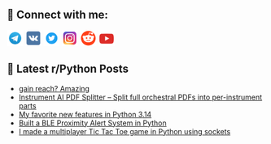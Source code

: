 ## 🔎 Connect with me:
[<img src="https://github.com/bullbesh/bullbesh/blob/main/images/Telegram.png" width="32" height="32" />](https://t.me/bullbesh)
[<img src="https://github.com/bullbesh/bullbesh/blob/main/images/VK.png" width="32" height="32" />](https://vk.com/bullbesh)
[<img src="https://github.com/bullbesh/bullbesh/blob/main/images/Twitter.png" width="32" height="32" />](https://twitter.com/bullbesh1)
[<img src="https://github.com/bullbesh/bullbesh/blob/main/images/Instagram.png" width="32" height="32" />](https://www.instagram.com/bullbesh)
[<img src="https://github.com/bullbesh/bullbesh/blob/main/images/Reddit.png" width="32" height="32" />](https://www.reddit.com/user/bullbesh)
[<img src="https://github.com/bullbesh/bullbesh/blob/main/images/YouTube.png" width="32" height="32" />](https://www.youtube.com/channel/UCtfjRs6uzgq5mfm8S06WTcg)

## 📕 Latest r/Python Posts
<!-- BLOG-POST-LIST:START -->
- [gain reach? Amazing](https://www.reddit.com/r/Python/comments/1o0kzfn/gain_reach_amazing/)
- [Instrument AI PDF Splitter – Split full orchestral PDFs into per-instrument parts](https://www.reddit.com/r/Python/comments/1o0jw4w/instrument_ai_pdf_splitter_split_full_orchestral/)
- [My favorite new features in Python 3.14](https://www.reddit.com/r/Python/comments/1o0jr55/my_favorite_new_features_in_python_314/)
- [Built a BLE Proximity Alert System in Python](https://www.reddit.com/r/Python/comments/1o0j06z/built_a_ble_proximity_alert_system_in_python/)
- [I made a multiplayer Tic Tac Toe game in Python using sockets](https://www.reddit.com/r/Python/comments/1o0iu40/i_made_a_multiplayer_tic_tac_toe_game_in_python/)
<!-- BLOG-POST-LIST:END -->
